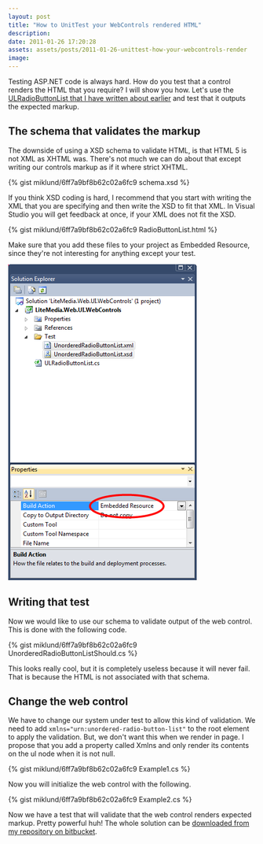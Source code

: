 ```yaml
---
layout: post
title: "How to UnitTest your WebControls rendered HTML"
description:
date: 2011-01-26 17:20:28
assets: assets/posts/2011-01-26-unittest-how-your-webcontrols-render
image: 
---
```


Testing ASP.NET code is always hard. How do you test that a control renders the HTML that you require? I will show you how. Let's use the [ULRadioButtonList that I have written about earlier](/2010/11/26/aspnet-radiobutton-in-an-ul-li-list.html "ASP.NET RadioButton in an UL LI list") and test that it outputs the expected markup.

## The schema that validates the markup

The downside of using a XSD schema to validate HTML, is that HTML 5 is not XML as XHTML was. There's not much we can do about that except writing our controls markup as if it where strict XHTML.

{% gist miklund/6ff7a9bf8b62c02a6fc9 schema.xsd %}

If you think XSD coding is hard, I recommend that you start with writing the XML that you are specifying and then write the XSD to fit that XML. In Visual Studio you will get feedback at once, if your XML does not fit the XSD.

{% gist miklund/6ff7a9bf8b62c02a6fc9 RadioButtonList.html %}

Make sure that you add these files to your project as Embedded Resource, since they're not interesting for anything except your test.

![select embedded resource in solution explorer](/assets/posts/2011-01-26-unittest-how-your-webcontrols-render/ul1.png)

## Writing that test

Now we would like to use our schema to validate output of the web control. This is done with the following code.

{% gist miklund/6ff7a9bf8b62c02a6fc9 UnorderedRadioButtonListShould.cs %}

This looks really cool, but it is completely useless because it will never fail. That is because the HTML is not associated with that schema.

## Change the web control

We have to change our system under test to allow this kind of validation. We need to add `xmlns="urn:unordered-radio-button-list"` to the root element to apply the validation. But, we don't want this when we render in page. I propose that you add a property called Xmlns and only render its contents on the ul node when it is not null.

{% gist miklund/6ff7a9bf8b62c02a6fc9 Example1.cs %}

Now you will initialize the web control with the following.

{% gist miklund/6ff7a9bf8b62c02a6fc9 Example2.cs %}

Now we have a test that will validate that the web control renders expected markup. Pretty powerful huh! The whole solution can be [downloaded from my repository on bitbucket](http://code.litemedia.se/litemedia.web.ui.webcontrols "Unit test web controls example on Mikael Lundin bitbucket repository").
